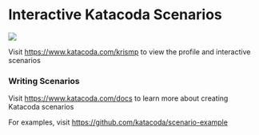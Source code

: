 # Interactive Katacoda Scenarios

[![](http://shields.katacoda.com/katacoda/krismp/count.svg)](https://www.katacoda.com/krismp "Get your profile on Katacoda.com")

Visit https://www.katacoda.com/krismp to view the profile and interactive scenarios

### Writing Scenarios
Visit https://www.katacoda.com/docs to learn more about creating Katacoda scenarios

For examples, visit https://github.com/katacoda/scenario-example
